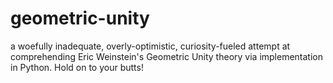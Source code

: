 # geometric-unity
a woefully inadequate, overly-optimistic, curiosity-fueled attempt at comprehending Eric Weinstein's Geometric Unity theory via implementation in Python.  Hold on to your butts!
